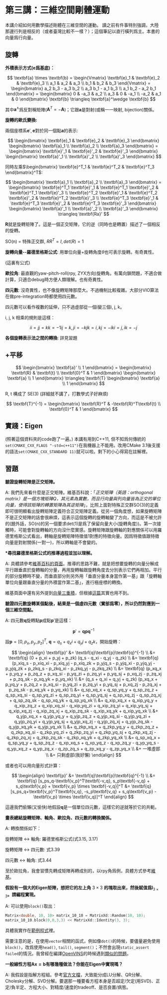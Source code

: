 # 第三講：三維空間剛體運動

本講介紹如何用數學描述剛體在三維空間的運動。
讀之前有件事特別強調，大陸那邊行列是相反的（或者臺灣比較不一樣？）；這個筆記以直行橫列爲主。本書的向量爲行向量。

## 旋轉

**外積表示方式($\textbf{e}$爲基底)：**

$$
\textbf{a} \times \textbf{b} =
\begin{Vmatrix}
\textbf{e}_1 & \textbf{e}_2 & \textbf{e}_3 \\
a_1 & a_2 & a_3 \\
b_1 & b_2 & b_3
\end{Vmatrix} =
\begin{bmatrix}
a_2 b_3 - a_3 b_2 \\
a_3 b_1 - a_1 b_3 \\
a_1 b_2 - a_2 b_1
\end{bmatrix} =
\begin{bmatrix}
0 & -a_3 & a_2 \\
a_3 & 0 & -a_1 \\
-a_2 & a_1 & 0
\end{bmatrix} \textbf{b} \triangleq
\textbf{a}^\wedge \textbf{b}
$$

其中$\textbf{a}^\wedge$爲反對稱矩陣($\textbf{A}^T = -\textbf{A}$)；它跟$\textbf{a}$是對射(或稱一一映射, bijection)關係。

**旋轉的歐氏變換:**

兩個座標系$\textbf{e}', \textbf{e}$對於同一個點$\textbf{a}$的表示:

$$
\begin{bmatrix} \textbf{e}_1 & \textbf{e}_2 & \textbf{e}_3 \end{bmatrix}
\begin{bmatrix}
\textbf{a}_1 \\
\textbf{a}_2 \\
\textbf{a}_3
\end{bmatrix} = 
\begin{bmatrix} \textbf{e}'_1 & \textbf{e}'_2 & \textbf{e}'_3 \end{bmatrix}
\begin{bmatrix}
\textbf{a}'_1 \\
\textbf{a}'_2 \\
\textbf{a}'_3
\end{bmatrix}
$$

同時左乘$\begin{bmatrix} \textbf{e}^T_1 & \textbf{e}^T_2 & \textbf{e}^T_3 \end{bmatrix}^T$:

$$
\begin{bmatrix}
\textbf{a}_1 \\
\textbf{a}_2 \\
\textbf{a}_3
\end{bmatrix} = 
\begin{bmatrix}
\textbf{e}^T_1 \textbf{e}'_1 & \textbf{e}^T_1 \textbf{e}'_2 & \textbf{e}^T_1 \textbf{e}'_3 \\
\textbf{e}^T_2 \textbf{e}'_1 & \textbf{e}^T_2 \textbf{e}'_2 & \textbf{e}^T_2 \textbf{e}'_3 \\
\textbf{e}^T_3 \textbf{e}'_1 & \textbf{e}^T_3 \textbf{e}'_2 & \textbf{e}^T_3 \textbf{e}'_3
\end{bmatrix}
\begin{bmatrix}
\textbf{a}'_1 \\
\textbf{a}'_2 \\
\textbf{a}'_3
\end{bmatrix} \triangleq
\textbf{Ra}'
$$

$\textbf{R}$就是旋轉矩陣了。這是一個正交矩陣，它的逆（同時也是轉置）描述了一個相反的旋轉。

SO(n) = 特殊正交群, $RR^T = I, det(R) = 1$

**旋轉向量--羅德里格斯公式**: 用單位向量+旋轉角度$\theta$也可表示旋轉。有奇異性。

(這裏有公式)

**歐拉角**: 最直觀的yaw-pitch-roll(rpy, ZYX方向)旋轉角。有萬向鎖問題，不適合做計算，只適合debug時方便人類理解。也有奇異性。

**四元數**: 沒奇異性，也不像旋轉矩陣那麼大。不過機制比較複雜。大部分VIO算法在做pre-integration時都使用四元數。

四元數可以看作複數的延伸，只不過虛部從一個i變三個i, j, k。

i, j, k 相乘的規則是這樣：

$$
ii = jj = kk = -1
ij = k, ji = -k
jk = i, kj = -i
ki = j, ik = -j
$$

**各個旋轉表示法之間的轉換**: 詳見習題

## +平移

$$
\begin{bmatrix}
\textbf{a}' \\
1
\end{bmatrix} =
\begin{bmatrix}
\textbf{R} & \textbf{t} \\
\textbf{0}^T & 1
\end{bmatrix}
\begin{bmatrix}
\textbf{a} \\
1
\end{bmatrix} \triangleq
\textbf{T}
\begin{bmatrix}
\textbf{a} \\
1
\end{bmatrix}
$$

R, t 構成了 SE(3) (詳細就不講了，打數學式子好麻煩)

$$
\textbf{T}^{-1} =
\begin{bmatrix}
\textbf{R}^T & -\textbf{R}^T\textbf{t} \\
\textbf{0}^T & 1
\end{bmatrix}
$$

## 實踐：Eigen

(照著這個資料夾的code跑了一遍。)
本講有用到C++11, 但不知爲何傳統的`set(CMAKE_CXX_FLAGS "-std=c++11")`在我機器上不能用。改用CMake 3.1後支援的語法`set(CMAKE_CXX_STANDARD 11)`就可以啦。剩下的小心得寫在註解裡。

## 習題

**驗證旋轉矩陣是正交矩陣。**

A: 我們先來看什麼是正交矩陣。維基百科說：「_正交矩陣（英語：orthogonal matrix）是一個方塊矩陣_$Q$_，其元素為實數，而且行向量與列向量皆為正交的單位向量，使得該矩陣的轉置矩陣為其逆矩陣_」，比照上面對特殊正交群SO(3)的定義即可很明顯看出旋轉矩陣定義符合正交矩陣定義。從另一個角度想，如果旋轉矩陣不是正交矩陣的話會很麻煩，這表示這個旋轉的旋轉軸變了方向，而這是不被允許的(題外話，SO(n)的另一個要求det(1)是爲了保留向量大小(旋轉角度))。第一次接觸時，可能會對旋轉軸的方向沒什麼實感。旋轉矩陣跟旋轉軸的對應關係可以用羅德里格斯公式看出，轉軸是旋轉矩陣特徵值1對應的特徵向量。因爲特徵值跟特徵向量是對射關係(一對一)，所以轉軸是不會變的。

**\*尋找羅德里格斯公式的推導過程並加以理解。**

A: 具體請參考[維基百科的頁面](https://en.wikipedia.org/wiki/Rodrigues%27_rotation_formula)。推導的思路不難，就是把想要旋轉的向量分解成平行跟垂直於旋轉軸的分量，再用旋轉軸跟旋轉角度去分別表示它們再相加。平行的部分旋轉時不變，而垂直部分則另外用「垂直分量本身當作第一基」跟「旋轉軸單位向量跟垂直分量的外積當作第二基」，進行極座標的轉換。

維基頁面中還有另外提到[向量三重積](https://en.wikipedia.org/wiki/Triple_product#Vector_triple_product)，但根據[這篇](https://hackmd.io/@RintarouTW/Rodrigues%E2%80%99_Rotation_Formula)其實也用不到。

**驗證四元數旋轉某個點後，結果是一個虛四元數（實部爲零），所以仍然對應到一個三維空間點。**

A: 四元數$\textbf{q}$旋轉點$\textbf{p}$成點$\textbf{p}'$是這樣：

$$
\textbf{p}' = \textbf{q}\textbf{p}\textbf{q}^{-1}
$$

設$\textbf{p} = [0,p_x,p_y,p_z]^T$, $\textbf{q} = q_s + q_xi + q_yj + q_zk$，開始旋轉：

$$
\begin{align}
\textbf{p}' &= \textbf{q}\textbf{p}\textbf{q}^{-1} \\
&= \textbf{q} (0 + p_xi + p_yj + p_zk) (q_s - q_xi - q_yj - q_zk) \\
&= \textbf{q} (p_xiq_s - p_xiq_xi - p_xiq_yj - p_xiq_zk
             + p_yjq_s - p_yjq_xi - p_yjq_yj - p_yjq_zk
             + p_zkq_s - p_zkq_xi - p_zkq_yj - p_zkq_zk) \\
&= \textbf{q} (p_xq_x  + p_yq_y  + p_zq_z
             + p_xq_si - p_yq_zi + p_zq_yi
             + p_yq_sj + p_xq_zj - p_zq_xj
             + p_zq_sk - p_xq_yk + p_yq_xk) \\
&= (q_s + q_xi + q_yj + q_zk) (p_xq_x  + p_yq_y  + p_zq_z
                             + p_xq_si - p_yq_zi + p_zq_yi
                             + p_yq_sj + p_xq_zj - p_zq_xj
                             + p_zq_sk - p_xq_yk + p_yq_xk) \\
&= q_sp_xq_x  + q_sp_yq_y  + q_sp_zq_z + q_sp_xq_si - q_sp_yq_zi + q_sp_zq_yi + q_sp_yq_sj + q_sp_xq_zj - q_sp_zq_xj + q_sp_zq_sk - q_sp_xq_yk + q_sp_yq_xk \\
 &+ q_xip_xq_x  + q_xip_yq_y  + q_xip_zq_z + q_xip_xq_si - q_xip_yq_zi + q_xip_zq_yi + q_xip_yq_sj + q_xip_xq_zj - q_xip_zq_xj + q_xip_zq_sk - q_xip_xq_yk + q_xip_yq_xk \\
 &+ q_yjp_xq_x  + q_yjp_yq_y  + q_yjp_zq_z + q_yjp_xq_si - q_yjp_yq_zi + q_yjp_zq_yi + q_yjp_yq_sj + q_yjp_xq_zj - q_yjp_zq_xj + q_yjp_zq_sk - q_yjp_xq_yk + q_yjp_yq_xk \\
 &+ q_zkp_xq_x  + q_zkp_yq_y  + q_zkp_zq_z + q_zkp_xq_si - q_zkp_yq_zi + q_zkp_zq_yi + q_zkp_yq_sj + q_zkp_xq_zj - q_zkp_zq_xj + q_zkp_zq_sk - q_zkp_xq_yk + q_zkp_yq_xk \\
&= q_sp_xq_x + q_sp_yq_y + q_sp_zq_z - q_xp_xq_s + q_xp_yq_z - q_xp_zq_y - q_yp_yq_s - q_yp_xq_z + q_yp_zq_x - q_zp_zq_s + q_zp_xq_y - q_zp_yq_x \\
 &+ 一堆虛部 \\
&= 只剩虛部(我好懶)
\end{align}
$$

或者也可以用向量形式計算：

$$
\begin{align}
\textbf{p}' &= \textbf{q}\textbf{p}\textbf{q}^{-1} \\
&= \textbf{q} [s_ps_q-\textbf{v_p}^T\textbf{-v_q}, s_p\textbf{-v_q} + s_q\textbf{v_p} + \textbf{v_p} \times \textbf{-v_q}]^T
&= \textbf{q} [s_ps_q+\textbf{v_p}^T\textbf{v_q}, -s_p\textbf{v_q} + s_q\textbf{v_p} - \textbf{v_p} \times \textbf{v_q}]^T
\end{align}
$$

這邊我們偷懶(又愉快)地假設$\textbf{q}$是一個單位四元數，這樣它的逆就等於它的共軛。

**畫表總結旋轉矩陣、軸角、歐拉角、四元數的轉換關係。**

A: 轉換關係如下：

旋轉矩陣 <-> 軸角: 羅德里格斯公式(式3.15, 3.17)

旋轉矩陣 <-> 四元數: 式3.39

四元數 <-> 軸角: 式3.44

至於歐拉角，我會習慣先轉成矩陣再轉成別的，以rpy角爲例，具體方式參考[維基](https://zh.wikipedia.org/zh-tw/%E6%97%8B%E8%BD%AC%E7%9F%A9%E9%98%B5#%E4%B8%89%E7%BB%B4%E7%A9%BA%E9%97%B4)。

**假設有一個大的Eigen矩陣，想把它的左上角** $3\times3$ **的塊取出來，然後賦值爲**$\textbf{I}_{3\times3}$**。請編程實現。**

A: 可以使用`block()`取出：

```cpp
Matrix<double, 10, 10> matrix_10_10 = MatrixXd::Random(10, 10);
matrix_10_10.block(0,0,3,3) << MatrixXd::Identity(3, 3);
```

具體我實作在[範例程式](./useEigen/eigenMatrix.cpp)裡。

需要注意的是，在使用`vector`相關的函式，例如像`dot()`的時候，要儘量避免使用`block()`，改爲使用`head()`, `tail()`, `segment()`；不然會出現`static_assert failed`的情況。我曾經在編譯[OpenVINS](https://github.com/rpng/open_vins)的時候遇到[類似的問題](https://github.com/rpng/open_vins/commit/c89f14f143e2058e9201025453b9dd07b443a49d)。

**一般線性方程$\textbf{Ax}=\textbf{b}$有哪幾種做法？你能在Eigen中實現嗎？**

A: 我假設是指解方程組。參考[官方文檔](https://eigen.tuxfamily.org/dox/group__TutorialLinearAlgebra.html)，大致能分成LU分解、QR分解、Cholesky分解、SVD分解。要選那一種要看方程本身是否超定/欠定(用SVD)、正定/負半定、方程大小、對精度/速度的tradeoff、是否良置/病態。
